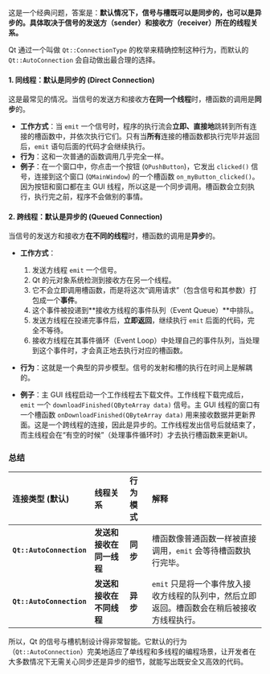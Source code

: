 这是一个经典问题，答案是：**默认情况下，信号与槽既可以是同步的，也可以是异步的。具体取决于信号的发送方（sender）和接收方（receiver）所在的线程关系。**

Qt 通过一个叫做 `Qt::ConnectionType` 的枚举来精确控制这种行为，而默认的 `Qt::AutoConnection` 会自动做出最合理的选择。

#### 1. 同线程：默认是同步的 (Direct Connection)

这是最常见的情况。当信号的发送方和接收方**在同一个线程**时，槽函数的调用是**同步**的。

*   **工作方式**：当 `emit` 一个信号时，程序的执行流会**立即、直接地**跳转到所有连接的槽函数中，并依次执行它们。只有当**所有**连接的槽函数都执行完毕并返回后，`emit` 语句后面的代码才会继续执行。
*   **行为**：这和一次普通的函数调用几乎完全一样。
*   **例子**：在一个窗口中，你点击一个按钮 (`QPushButton`)，它发出 `clicked()` 信号，连接到这个窗口 (`QMainWindow`) 的一个槽函数 `on_myButton_clicked()`。因为按钮和窗口都在主 GUI 线程，所以这是一个同步调用。槽函数会立刻执行，执行完之前，程序不会做别的事情。

#### 2. 跨线程：默认是异步的 (Queued Connection)

当信号的发送方和接收方**在不同的线程**时，槽函数的调用是**异步**的。

*   **工作方式**：
    1.  发送方线程 `emit` 一个信号。
    2.  Qt 的元对象系统检测到接收方在另一个线程。
    3.  它不会立即调用槽函数，而是将这次“调用请求”（包含信号和其参数）打包成一个**事件**。
    4.  这个事件被投递到**接收方线程的事件队列（Event Queue）**中排队。
    5.  发送方线程在投递完事件后，**立即返回**，继续执行 `emit` 后面的代码，完全不等待。
    6.  接收方线程在其事件循环（Event Loop）中处理自己的事件队列，当处理到这个事件时，才会真正地去执行对应的槽函数。

*   **行为**：这就是一个典型的异步模型。信号的发射和槽的执行在时间上是解耦的。
*   **例子**：主 GUI 线程启动一个工作线程去下载文件。工作线程下载完成后，`emit` 一个 `downloadFinished(QByteArray data)` 信号。主 GUI 线程的窗口有一个槽函数 `onDownloadFinished(QByteArray data)` 用来接收数据并更新界面。这是一个跨线程的连接，因此是异步的。工作线程发出信号后就结束了，而主线程会在“有空的时候”（处理事件循环时）才去执行槽函数来更新UI。

### 总结

| 连接类型 (默认)          | 线程关系                 | 行为模式 | 解释                                                         |
| :----------------------- | :----------------------- | :------- | :----------------------------------------------------------- |
| **`Qt::AutoConnection`** | **发送和接收在同一线程** | **同步** | 槽函数像普通函数一样被直接调用，`emit` 会等待槽函数执行完毕。 |
| **`Qt::AutoConnection`** | **发送和接收在不同线程** | **异步** | `emit` 只是将一个事件放入接收方线程的队列中，然后立即返回。槽函数会在稍后被接收方线程执行。 |

所以，Qt 的信号与槽机制设计得非常智能。它默认的行为（`Qt::AutoConnection`）完美地适应了单线程和多线程的编程场景，让开发者在大多数情况下无需关心同步还是异步的细节，就能写出既安全又高效的代码。